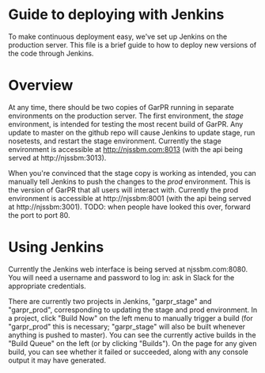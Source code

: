 Guide to deploying with Jenkins
===============================

To make continuous deployment easy, we've set up Jenkins on the production server. This file is a brief guide to how to deploy new versions of the code through Jenkins.

Overview
========

At any time, there should be two copies of GarPR running in separate environments on the production server. The first environment, the *stage* environment, is intended for testing the most recent build of GarPR. Any update to master on the github repo will cause Jenkins to update stage, run nosetests, and restart the stage environment. Currently the stage environment is accessible at http://njssbm.com:8013 (with the api being served at http://njssbm:3013).

When you're convinced that the stage copy is working as intended, you can manually tell Jenkins to push the changes to the *prod* environment. This is the version of GarPR that all users will interact with. Currently the prod environment is accessible at http://njssbm:8001 (with the api being served at http://njssbm:3001). TODO: when people have looked this over, forward the port to port 80.

Using Jenkins
=============

Currently the Jenkins web interface is being served at njssbm.com:8080. You will need a username and password to log in: ask in Slack for the appropriate credentials.

There are currently two projects in Jenkins, "garpr_stage" and "garpr_prod", corresponding to updating the stage and prod environment. In a project, click "Build Now" on the left menu to manually trigger a build (for "garpr_prod" this is necessary; "garpr_stage" will also be built whenever anything is pushed to master). You can see the currently active builds in the "Build Queue" on the left (or by clicking "Builds"). On the page for any given build, you can see whether it failed or succeeded, along with any console output it may have generated.
